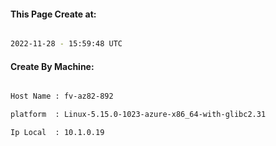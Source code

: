
   
#### This Page Create at:

```bash

2022-11-28 - 15:59:48 UTC

```

#### Create By Machine:

```bash

Host Name : fv-az82-892

platform  : Linux-5.15.0-1023-azure-x86_64-with-glibc2.31

Ip Local  : 10.1.0.19

```

